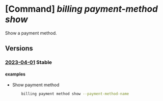 # [Command] _billing payment-method show_

Show a payment method.

## Versions

### [2023-04-01](/Resources/mgmt-plane/L3Byb3ZpZGVycy9taWNyb3NvZnQuYmlsbGluZy9wYXltZW50bWV0aG9kcy97fQ==/2023-04-01.xml) **Stable**

<!-- mgmt-plane /providers/microsoft.billing/paymentmethods/{} 2023-04-01 -->

#### examples

- Show payment method
    ```bash
        billing payment method show --payment-method-name
    ```
